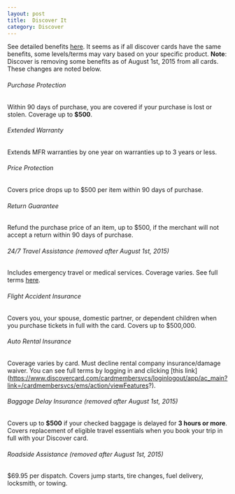 ```yaml
---
layout: post
title:  Discover It
category: Discover
---
```


See detailed benefits [here](https://www.discover.com/credit-cards/member-benefits/ "Discover Benefits"). It seems as if all discover cards have the same benefits, some levels/terms may vary based on your specific product. **Note**: Discover is removing some benefits as of August 1st, 2015 from all cards. These changes are noted below. 

###### Purchase Protection 

Within 90 days of purchase, you are covered if your purchase is lost or stolen. Coverage up to **$500**. 

###### Extended Warranty 

Extends MFR warranties by one year on warranties up to 3 years or less. 

###### Price Protection 

Covers price drops up to $500 per item within 90 days of purchase. 

###### Return Guarantee 

Refund the purchase price of an item, up to $500, if the merchant will not accept a return within 90 days of purchase. 

###### 24/7 Travel Assistance (removed after August 1st, 2015)

Includes emergency travel or medical services. Coverage varies. See full terms [here](https://www.discover.com/credit-cards/member-benefits/security/travel-assistance/). 

###### Flight Accident Insurance

Covers you, your spouse, domestic partner, or dependent children when you purchase tickets in full with the card. Covers up to $500,000. 

###### Auto Rental Insurance 

Coverage varies by card. Must decline rental company insurance/damage waiver. You can see full terms by logging in and clicking [this link] (https://www.discovercard.com/cardmembersvcs/loginlogout/app/ac_main?link=/cardmembersvcs/ems/action/viewFeatures?).

###### Baggage Delay Insurance (removed after August 1st, 2015)

Covers up to **$500** if your checked baggage is delayed for **3 hours or more**. Covers replacement of eligible travel essentials when you book your trip in full with your Discover card. 

###### Roadside Assistance (removed after August 1st, 2015)

$69.95 per dispatch. Covers jump starts, tire changes, fuel delivery, locksmith, or towing. 
